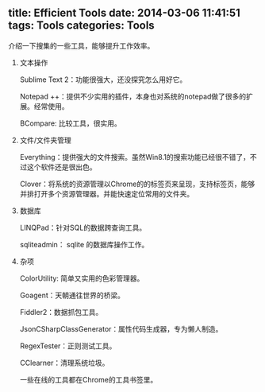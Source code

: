 ﻿title: Efficient Tools
date: 2014-03-06 11:41:51
tags: Tools
categories: Tools
---

介绍一下搜集的一些工具，能够提升工作效率。

 1. 文本操作
 
    Sublime Text 2：功能很强大，还没探究怎么用好它。
	
    Notepad ++：提供不少实用的插件，本身也对系统的notepad做了很多的扩展。经常使用。
	
    BCompare: 比较工具，很实用。

 2. 文件/文件夹管理
 
    Everything：提供强大的文件搜索。虽然Win8.1的搜索功能已经很不错了，不过这个软件还是很出色。
	
    Clover：将系统的资源管理以Chrome的的标签页来呈现，支持标签页，能够并排打开多个资源管理器。并能快速定位常用的文件夹。
        
 4. 数据库
 
    LINQPad：针对SQL的数据跨查询工具。
	
    sqliteadmin： sqlite 的数据库操作工作。

 3. 杂项
 
    ColorUtility: 简单又实用的色彩管理器。
	
    Goagent：天朝通往世界的桥梁。
	
    Fiddler2：数据抓包工具。
	
    JsonCSharpClassGenerator：属性代码生成器，专为懒人制造。
	
    RegexTester：正则测试工具。
	
    CClearner：清理系统垃圾。
	
    一些在线的工具都在Chrome的工具书签里。


